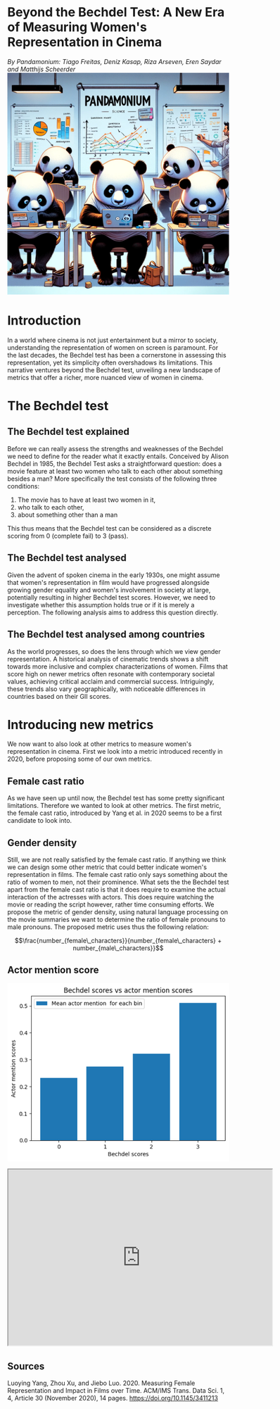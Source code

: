 # Beyond the Bechdel Test: A New Era of Measuring Women's Representation in Cinema
*By Pandamonium: Tiago Freitas, Deniz Kasap, Riza Arseven, Eren Saydar and Matthijs Scheerder*
![us crancking out work for the project](https://github.com/Matthijsscheerder/PandamoniumWebsite/raw/master/PandamoniumPanda.webp)


# Introduction
In a world where cinema is not just entertainment but a mirror to society, understanding the representation of women on screen is paramount. For the last decades, the Bechdel test has been a cornerstone in assessing this representation, yet its simplicity often overshadows its limitations. This narrative ventures beyond the Bechdel test, unveiling a new landscape of metrics that offer a richer, more nuanced view of women in cinema.

# The Bechdel test
## The Bechdel test explained
Before we can really assess the strengths and weaknesses of the Bechdel we need to define for the reader what it exactly entails. Conceived by Alison Bechdel in 1985, the Bechdel Test asks a straightforward question: does a movie feature at least two women who talk to each other about something besides a man? More specifically the test consists of the following three conditions:

1. The movie has to have at least two women in it,
2. who talk to each other,
3. about something other than a man

This thus means that the Bechdel test can be considered as a discrete scoring from 0 (complete fail) to 3 (pass). 

## The Bechdel test analysed
Given the advent of spoken cinema in the early 1930s, one might assume that women's representation in film would have progressed alongside growing gender equality and women's involvement in society at large, potentially resulting in higher Bechdel test scores. However, we need to investigate whether this assumption holds true or if it is merely a perception. The following analysis aims to address this question directly. 

## The Bechdel test analysed among countries
As the world progresses, so does the lens through which we view gender representation. A historical analysis of cinematic trends shows a shift towards more inclusive and complex characterizations of women. Films that score high on newer metrics often resonate with contemporary societal values, achieving critical acclaim and commercial success. Intriguingly, these trends also vary geographically, with noticeable differences in countries based on their GII scores.

# Introducing new metrics
We now want to also look at other metrics to measure women's representation in cinema. First we look into a metric introduced recently in 2020, before proposing some of our own metrics.

## Female cast ratio
As we have seen up until now, the Bechdel test has some pretty significant limitations. Therefore we wanted to look at other metrics. The first metric, the female cast ratio, introduced by Yang et al. in 2020 seems to be a first candidate to look into.   

## Gender density
Still, we are not really satisfied by the female cast ratio. If anything we think we can design some other metric that could better indicate women's representation in films. The female cast ratio only says something about the ratio of women to men, not their prominence. What sets the the Bechdel test apart from the female cast ratio is that it does require to examine the actual interaction of the actresses with actors. This does require watching the movie or reading the script however, rather time consuming efforts. We propose the metric of gender density, using natural language processing on the movie summaries we want to determine the ratio of female pronouns to male pronouns.
The proposed metric uses thus the following relation:

$$\frac{number_{female\_characters}}{number_{female\_characters} + number_{male\_characters}}$$



## Actor mention score

![Bechdel and actor mention](https://github.com/Matthijsscheerder/PandamoniumWebsite/blob/master/BechdelActorMention.png?raw=true)


<iframe src="https://github.com/Matthijsscheerder/PandamoniumWebsite/master/polarities.html" width="600" height="400"></iframe>


## Sources
Luoying Yang, Zhou Xu, and Jiebo Luo. 2020. Measuring Female Representation and Impact in Films over Time. ACM/IMS Trans. Data Sci. 1, 4, Article 30 (November 2020), 14 pages. https://doi.org/10.1145/3411213






